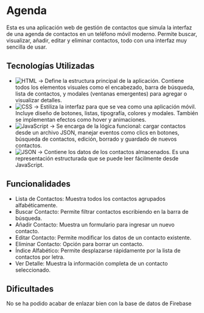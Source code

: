 # Agenda
Esta es una aplicación web de gestión de contactos que simula la interfaz de una agenda de contactos en un teléfono móvil moderno. Permite buscar, visualizar, añadir, editar y eliminar contactos, todo con una interfaz muy sencilla de usar.

## Tecnologías Utilizadas

- ![ HTML](https://img.shields.io/badge/-HTML-%23ff7800?style=flat&labelColor=%23ffbe6f&logo=HTML5) → Define la estructura principal de la aplicación. Contiene todos los elementos visuales como el encabezado, barra de búsqueda, lista de contactos, y modales (ventanas emergentes) para agregar o visualizar detalles. 
- ![ CSS](https://img.shields.io/badge/-CSS-%233584e4?style=flat&labelColor=%2357e389&logo=CSS) → Estiliza la interfaz para que se vea como una aplicación móvil. Incluye diseño de botones, listas, tipografía, colores y modales. También se implementan efectos como hover y animaciones.
- ![ JavaScript](https://img.shields.io/badge/-JavaScript-%23e66100?style=flat&labelColor=%23ffa348&logo=JavaScript) → Se encarga de la lógica funcional: cargar contactos desde un archivo JSON, manejar eventos como clics en botones, búsqueda de contactos, edición, borrado y guardado de nuevos contactos.
- ![ JSON](https://img.shields.io/badge/-JSON-%23dc8add?style=flat&labelColor=%23f66151&logo=JSON) → Contiene los datos de los contactos almacenados. Es una representación estructurada que se puede leer fácilmente desde JavaScript.

## Funcionalidades
- Lista de Contactos: Muestra todos los contactos agrupados alfabéticamente.
- Buscar Contacto: Permite filtrar contactos escribiendo en la barra de búsqueda.
- Añadir Contacto: Muestra un formulario para ingresar un nuevo contacto.
- Editar Contacto: Permite modificar los datos de un contacto existente.
- Eliminar Contacto: Opción para borrar un contacto.
- Índice Alfabético: Permite desplazarse rápidamente por la lista de contactos por letra.
- Ver Detalle: Muestra la información completa de un contacto seleccionado.

## Dificultades
No se ha podido acabar de enlazar bien con la base de datos de Firebase
